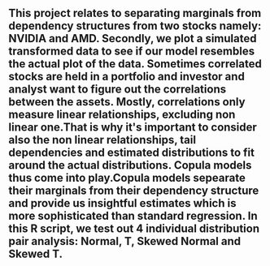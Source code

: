 ## This project relates to separating marginals from dependency structures from two stocks namely: NVIDIA and AMD. Secondly, we plot a simulated transformed data to see if our model resembles the actual plot of the data. Sometimes correlated stocks are held in a portfolio and investor and analyst want to figure out the correlations between the assets. Mostly, correlations only measure linear relationships, excluding non linear one.That is why it's important to consider also the non linear relationships, tail dependencies and estimated distributions to fit around the actual distributions. Copula models thus come into play.Copula models sepearate their marginals from their dependency structure and provide us insightful estimates which is more sophisticated than standard regression. In this R script, we test out 4 individual distribution pair analysis: Normal, T, Skewed Normal and Skewed T.

